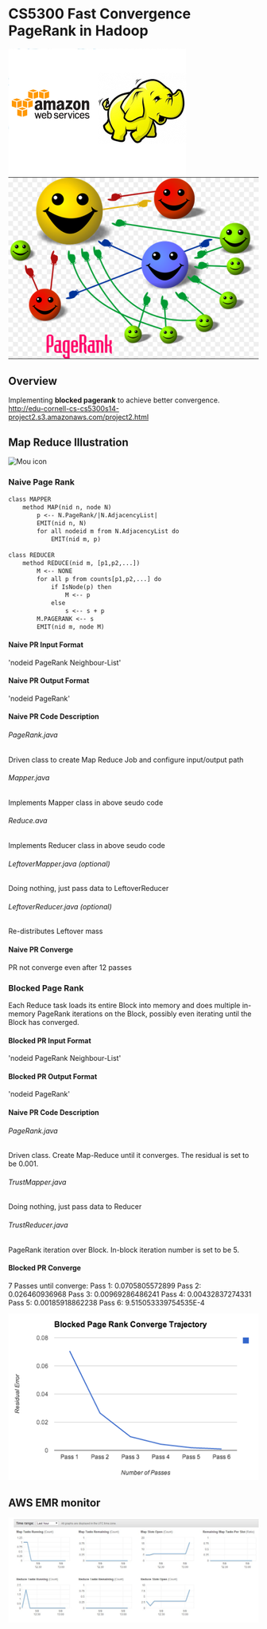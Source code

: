 # CS5300 Fast Convergence PageRank in Hadoop

![Mou icon](https://raw.githubusercontent.com/git254/image/master/aws-hadoop.png)
![](https://raw.githubusercontent.com/git254/image/master/PR.png)

## Overview

Implementing **blocked pagerank** to achieve better convergence. </br>
<http://edu-cornell-cs-cs5300s14-project2.s3.amazonaws.com/project2.html>

## Map Reduce Illustration
![Mou icon](http://img.my.csdn.net/uploads/201204/10/1334068675_4451.png)

### Naive Page Rank 
	class MAPPER
		method MAP(nid n, node N)
			p <-- N.PageRank/|N.AdjacencyList|
			EMIT(nid n, N)    
			for all nodeid m from N.AdjacencyList do
				EMIT(nid m, p)

	class REDUCER
		method REDUCE(nid m, [p1,p2,...])
			M <-- NONE
			for all p from counts[p1,p2,...] do
				if IsNode(p) then
					M <-- p
				else
					s <-- s + p
			M.PAGERANK <-- s
			EMIT(nid m, node M)



#### Naive PR Input Format
'nodeid PageRank Neighbour-List'
#### Naive PR Output Format
'nodeid PageRank'

#### Naive PR Code Description
###### PageRank.java
Driven class to create Map Reduce Job and configure input/output path
###### Mapper.java
Implements Mapper class in above seudo code
###### Reduce.ava
Implements Reducer class in above seudo code
###### LeftoverMapper.java (optional)
Doing nothing, just pass data to LeftoverReducer
###### LeftoverReducer.java (optional)
Re-distributes Leftover mass

#### Naive PR Converge 
PR not converge even after 12 passes

### Blocked Page Rank
Each Reduce task loads its entire Block into memory and does multiple in-memory PageRank iterations on the Block, possibly even iterating until the Block has converged.

#### Blocked PR Input Format
'nodeid PageRank Neighbour-List'

#### Blocked PR Output Format
'nodeid PageRank'

#### Naive PR Code Description
###### PageRank.java
Driven class. Create Map-Reduce until it converges. The residual is set to be 0.001.

###### TrustMapper.java
Doing nothing, just pass data to Reducer
###### TrustReducer.java
PageRank iteration over Block. In-block iteration number is set to be 5. 

#### Blocked PR Converge
7 Passes until converge:
Pass 1: 0.0705805572899
Pass 2: 0.026460936968
Pass 3: 0.00969286486241
Pass 4: 0.00432837274331
Pass 5: 0.00185918862238
Pass 6: 9.515053339754535E-4

![image](https://raw.githubusercontent.com/git254/image/master/b-con.png)

## AWS EMR monitor 
![image](https://raw.githubusercontent.com/git254/image/master/AWS.png)

